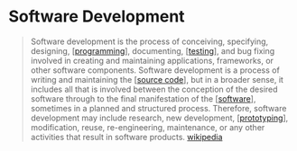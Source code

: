 # Software Development

> Software development is the process of conceiving, specifying, designing, [[programming]], documenting, [[testing]], and bug fixing involved in creating and maintaining applications, frameworks, or other software components. Software development is a process of writing and maintaining the [[source code]], but in a broader sense, it includes all that is involved between the conception of the desired software through to the final manifestation of the [[software]], sometimes in a planned and structured process. Therefore, software development may include research, new development, [[prototyping]], modification, reuse, re-engineering, maintenance, or any other activities that result in software products. [wikipedia][1]

[1]: https://en.wikipedia.org/wiki/Software_development

[//begin]: # "Autogenerated link references for markdown compatibility"
[programming]: programming "Programming"
[testing]: testing "Testing"
[source code]: source-code "Source Code"
[software]: software "Software"
[prototyping]: prototyping "Prototyping"
[//end]: # "Autogenerated link references"
